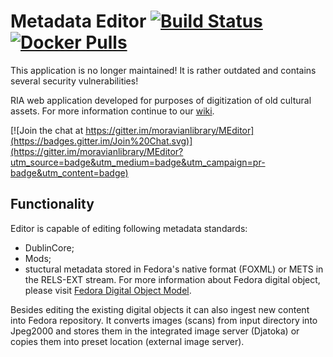 # Metadata Editor [![Build Status](https://travis-ci.org/moravianlibrary/MEditor.svg?branch=master)](https://travis-ci.org/moravianlibrary/MEditor) [![Docker Pulls](https://img.shields.io/docker/pulls/moravianlibrary/meditor.svg)](https://hub.docker.com/r/moravianlibrary/meditor/)

This application is no longer maintained! It is rather outdated and contains several security vulnerabilities!

RIA web application developed for purposes of digitization of old cultural assets. For more information continue to our [wiki](http://code.google.com/p/meta-editor/wiki/SideBar?tm=6).

[![Join the chat at https://gitter.im/moravianlibrary/MEditor](https://badges.gitter.im/Join%20Chat.svg)](https://gitter.im/moravianlibrary/MEditor?utm_source=badge&utm_medium=badge&utm_campaign=pr-badge&utm_content=badge)

## Functionality

Editor is capable of editing following metadata standards:

 * DublinCore;
 * Mods;
 * stuctural metadata stored in Fedora's native format (FOXML) or METS in the RELS-EXT stream. For more information about Fedora digital object, please visit [Fedora Digital Object Model](https://wiki.duraspace.org/display/FEDORA35/Fedora+Digital+Object+Model).

Besides editing the existing digital objects it can also ingest new content into Fedora repository. It converts images (scans) from input directory into Jpeg2000 and stores them in the integrated image server (Djatoka) or copies them into preset location (external image server).
